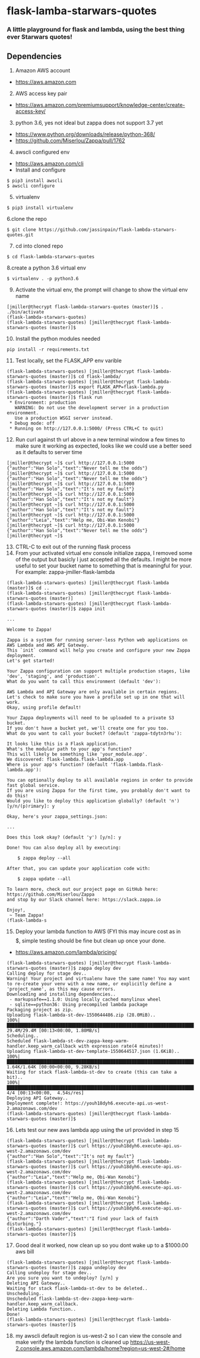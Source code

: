 # flask-lamba-starwars-quotes


### A little playground for flask and lambda, using the best thing ever Starwars quotes!

## Dependencies
1. Amazon AWS account
* https://aws.amazon.com
2. AWS access key pair
* https://aws.amazon.com/premiumsupport/knowledge-center/create-access-key/
3. python 3.6, yes not ideal but zappa does not support 3.7 yet 
* https://www.python.org/downloads/release/python-368/
* https://github.com/Miserlou/Zappa/pull/1762
4. awscli configured env
* https://aws.amazon.com/cli
* Install and configure 
```console 
$ pip3 install awscli
$ awscli configure
``` 
5. virtualenv
```console
$ pip3 install virtualenv
```
6.clone the repo 
```console 
$ git clone https://github.com/jassinpain/flask-lambda-starwars-quotes.git
```
7. cd into cloned repo 
```console
$ cd flask-lambda-starwars-quotes
```
8.create a python 3.6 virtual env
```console
$ virtualenv . -p python3.6
```
9. Activate the virtual env, the prompt will change to show the virtual env name
```console
[jmiller@thecrypt flask-lambda-starwars-quotes (master)]$ . ./bin/activate
(flask-lambda-starwars-quotes)
(flask-lambda-starwars-quotes) [jmiller@thecrypt flask-lambda-starwars-quotes (master)]$
```
10. Install the python modules needed
```console
pip install -r requirements.txt
```
11. Test locally, set the FLASK_APP env varible
```console
(flask-lambda-starwars-quotes) [jmiller@thecrypt flask-lambda-starwars-quotes (master)]$ cd flask-lambda/
(flask-lambda-starwars-quotes) [jmiller@thecrypt flask-lambda-starwars-quotes (master)]$ export FLASK_APP=flask-lambda.py
(flask-lambda-starwars-quotes) [jmiller@thecrypt flask-lambda-starwars-quotes (master)]$ flask run
 * Environment: production
   WARNING: Do not use the development server in a production environment.
   Use a production WSGI server instead.
 * Debug mode: off
 * Running on http://127.0.0.1:5000/ (Press CTRL+C to quit)
 ```
 12. Run curl against th url above in a new terminal window a few times to make sure it working as expected, looks like we could use a better seed as it defaults to server time
 ```console
 [jmiller@thecrypt ~]$ curl http://127.0.0.1:5000
{"author":"Han Solo","text":"Never tell me the odds"}
[jmiller@thecrypt ~]$ curl http://127.0.0.1:5000
{"author":"Han Solo","text":"Never tell me the odds"}
[jmiller@thecrypt ~]$ curl http://127.0.0.1:5000
{"author":"Han Solo","text":"It's not my fault"}
[jmiller@thecrypt ~]$ curl http://127.0.0.1:5000
{"author":"Han Solo","text":"It's not my fault"}
[jmiller@thecrypt ~]$ curl http://127.0.0.1:5000
{"author":"Han Solo","text":"It's not my fault"}
[jmiller@thecrypt ~]$ curl http://127.0.0.1:5000
{"author":"Leia","text":"Help me, Obi-Wan Kenobi"}
[jmiller@thecrypt ~]$ curl http://127.0.0.1:5000
{"author":"Han Solo","text":"Never tell me the odds"}
[jmiller@thecrypt ~]$
```
13. CTRL-C to exit out of the running flask process
14. From your activated virtual env console initialize zappa, I removed some of the output but basicly I just accepted all the defaults. I might be more useful to set your bucket name to something that is meaningful for your. For example: zappa-jmiller-flask-lambda
```console
(flask-lambda-starwars-quotes) [jmiller@thecrypt flask-lambda (master)]$ cd ..
(flask-lambda-starwars-quotes) [jmiller@thecrypt flask-lambda-starwars-quotes (master)]
(flask-lambda-starwars-quotes) [jmiller@thecrypt flask-lambda-starwars-quotes (master)]$ zappa init

...

Welcome to Zappa!

Zappa is a system for running server-less Python web applications on AWS Lambda and AWS API Gateway.
This `init` command will help you create and configure your new Zappa deployment.
Let's get started!

Your Zappa configuration can support multiple production stages, like 'dev', 'staging', and 'production'.
What do you want to call this environment (default 'dev'):

AWS Lambda and API Gateway are only available in certain regions. Let's check to make sure you have a profile set up in one that will work.
Okay, using profile default!

Your Zappa deployments will need to be uploaded to a private S3 bucket.
If you don't have a bucket yet, we'll create one for you too.
What do you want to call your bucket? (default 'zappa-tdytn3rhu'):

It looks like this is a Flask application.
What's the modular path to your app's function?
This will likely be something like 'your_module.app'.
We discovered: flask-lambda.flask-lambda.app
Where is your app's function? (default 'flask-lambda.flask-lambda.app'):

You can optionally deploy to all available regions in order to provide fast global service.
If you are using Zappa for the first time, you probably don't want to do this!
Would you like to deploy this application globally? (default 'n') [y/n/(p)rimary]: y

Okay, here's your zappa_settings.json:

...

Does this look okay? (default 'y') [y/n]: y

Done! You can also deploy all by executing:

	$ zappa deploy --all

After that, you can update your application code with:

	$ zappa update --all

To learn more, check out our project page on GitHub here: https://github.com/Miserlou/Zappa
and stop by our Slack channel here: https://slack.zappa.io

Enjoy!,
 ~ Team Zappa!
(flask-lambda-s
```
15. Deploy your lambda function to AWS (FYI this may incure cost as in $$$$$, simple testing should be fine but clean up once your done. 
* https://aws.amazon.com/lambda/pricing/
```console
(flask-lambda-starwars-quotes) [jmiller@thecrypt flask-lambda-starwars-quotes (master)]$ zappa deploy dev
Calling deploy for stage dev..
Warning! Your project and virtualenv have the same name! You may want to re-create your venv with a new name, or explicitly define a 'project_name', as this may cause errors.
Downloading and installing dependencies..
 - markupsafe==1.1.0: Using locally cached manylinux wheel
 - sqlite==python36: Using precompiled lambda package
Packaging project as zip.
Uploading flask-lambda-st-dev-1550644486.zip (28.0MiB)..
100%|████████████████████████████████████████████████████████████████████████████████████████████████████████████████████████| 29.4M/29.4M [00:13<00:00, 1.80MB/s]
Scheduling..
Scheduled flask-lambda-st-dev-zappa-keep-warm-handler.keep_warm_callback with expression rate(4 minutes)!
Uploading flask-lambda-st-dev-template-1550644517.json (1.6KiB)..
100%|████████████████████████████████████████████████████████████████████████████████████████████████████████████████████████| 1.64K/1.64K [00:00<00:00, 9.28KB/s]
Waiting for stack flask-lambda-st-dev to create (this can take a bit)..
100%|██████████████████████████████████████████████████████████████████████████████████████████████████████████████████████████████| 4/4 [00:13<00:00,  4.54s/res]
Deploying API Gateway..
Deployment complete!: https://youh18dyh6.execute-api.us-west-2.amazonaws.com/dev
(flask-lambda-starwars-quotes) [jmiller@thecrypt flask-lambda-starwars-quotes (master)]$
```
16. Lets test our new aws lambda app using the url provided in step 15
```console
(flask-lambda-starwars-quotes) [jmiller@thecrypt flask-lambda-starwars-quotes (master)]$ curl https://youh18dyh6.execute-api.us-west-2.amazonaws.com/dev
{"author":"Han Solo","text":"It's not my fault"}
(flask-lambda-starwars-quotes) [jmiller@thecrypt flask-lambda-starwars-quotes (master)]$ curl https://youh18dyh6.execute-api.us-west-2.amazonaws.com/dev
{"author":"Leia","text":"Help me, Obi-Wan Kenobi"}
(flask-lambda-starwars-quotes) [jmiller@thecrypt flask-lambda-starwars-quotes (master)]$ curl https://youh18dyh6.execute-api.us-west-2.amazonaws.com/dev
{"author":"Leia","text":"Help me, Obi-Wan Kenobi"}
(flask-lambda-starwars-quotes) [jmiller@thecrypt flask-lambda-starwars-quotes (master)]$ curl https://youh18dyh6.execute-api.us-west-2.amazonaws.com/dev
{"author":"Darth Vader","text":"I find your lack of faith disturbing."}
(flask-lambda-starwars-quotes) [jmiller@thecrypt flask-lambda-starwars-quotes (master)]$
```
17. Good deal it worked, now clean up so you dont wake up to a $1000.00 aws bill
```console
(flask-lambda-starwars-quotes) [jmiller@thecrypt flask-lambda-starwars-quotes (master)]$ zappa undeploy dev
Calling undeploy for stage dev..
Are you sure you want to undeploy? [y/n] y
Deleting API Gateway..
Waiting for stack flask-lambda-st-dev to be deleted..
Unscheduling..
Unscheduled flask-lambda-st-dev-zappa-keep-warm-handler.keep_warm_callback.
Deleting Lambda function..
Done!
(flask-lambda-starwars-quotes) [jmiller@thecrypt flask-lambda-starwars-quotes (master)]$
```
18. my awscli default region is us-west-2 so I can view the console and make verify the lambda function is cleaned up
https://us-west-2.console.aws.amazon.com/lambda/home?region=us-west-2#/home

